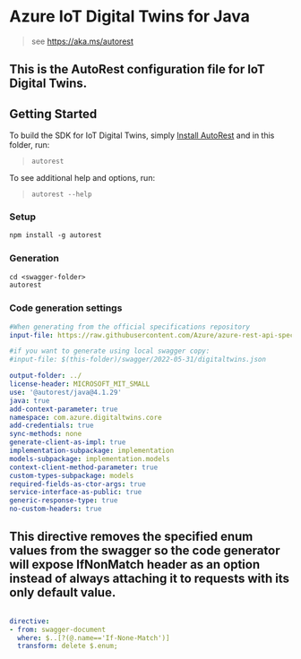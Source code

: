 # Azure IoT Digital Twins for Java

> see https://aka.ms/autorest

This is the AutoRest configuration file for IoT Digital Twins.
---
## Getting Started

To build the SDK for IoT Digital Twins, simply [Install AutoRest](https://aka.ms/autorest) and in this folder, run:

> `autorest`

To see additional help and options, run:

> `autorest --help`

### Setup
```ps
npm install -g autorest
```

### Generation

```ps
cd <swagger-folder>
autorest
```

### Code generation settings

``` yaml
#When generating from the official specifications repository
input-file: https://raw.githubusercontent.com/Azure/azure-rest-api-specs/e79e929e76c8da146e561b4e1246980e336fdc00/specification/digitaltwins/data-plane/Microsoft.DigitalTwins/stable/2022-05-31/digitaltwins.json

#if you want to generate using local swagger copy:
#input-file: $(this-folder)/swagger/2022-05-31/digitaltwins.json

output-folder: ../
license-header: MICROSOFT_MIT_SMALL
use: '@autorest/java@4.1.29'
java: true
add-context-parameter: true
namespace: com.azure.digitaltwins.core
add-credentials: true
sync-methods: none
generate-client-as-impl: true
implementation-subpackage: implementation
models-subpackage: implementation.models
context-client-method-parameter: true
custom-types-subpackage: models
required-fields-as-ctor-args: true
service-interface-as-public: true
generic-response-type: true
no-custom-headers: true
```

## This directive removes the specified enum values from the swagger so the code generator will expose IfNonMatch header as an option instead of always attaching it to requests with its only default value.

``` yaml

directive:
- from: swagger-document
  where: $..[?(@.name=='If-None-Match')]
  transform: delete $.enum;
```
